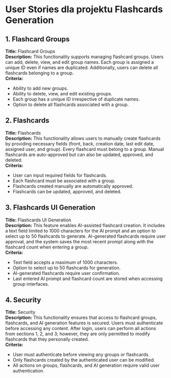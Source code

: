 # User Stories dla projektu Flashcards Generation

## 1. Flashcard Groups

**Title:** Flashcard Groups  
**Description:** This functionality supports managing flashcard groups. Users can add, delete, view, and edit group names. Each group is assigned a unique ID even if names are duplicated. Additionally, users can delete all flashcards belonging to a group.  
**Criteria:**  

- Ability to add new groups.
- Ability to delete, view, and edit existing groups.  
- Each group has a unique ID irrespective of duplicate names.  
- Option to delete all flashcards associated with a group.

## 2. Flashcards

**Title:** Flashcards  
**Description:** This functionality allows users to manually create flashcards by providing necessary fields (front, back, creation date, last edit date, assigned user, and group). Every flashcard must belong to a group. Manual flashcards are auto-approved but can also be updated, approved, and deleted.  
**Criteria:**  

- User can input required fields for flashcards.
- Each flashcard must be associated with a group.  
- Flashcards created manually are automatically approved.  
- Flashcards can be updated, approved, and deleted.

## 3. Flashcards UI Generation

**Title:** Flashcards UI Generation  
**Description:** This feature enables AI-assisted flashcard creation. It includes a text field limited to 1000 characters for the AI prompt and an option to select up to 50 flashcards to generate. AI-generated flashcards require user approval, and the system saves the most recent prompt along with the flashcard count when entering a group.  
**Criteria:**  

- Text field accepts a maximum of 1000 characters.
- Option to select up to 50 flashcards for generation.  
- AI-generated flashcards require user confirmation.  
- Last entered AI prompt and flashcard count are stored when accessing group interfaces.

## 4. Security

**Title:** Security  
**Description:** This functionality ensures that access to flashcard groups, flashcards, and AI generation features is secured. Users must authenticate before accessing any content. After login, users can perform all actions from sections 1, 2, and 3; however, they are only permitted to modify flashcards that they personally created.  
**Criteria:**  

- User must authenticate before viewing any groups or flashcards.
- Only flashcards created by the authenticated user can be modified.  
- All actions on groups, flashcards, and AI generation require valid user authentication.
